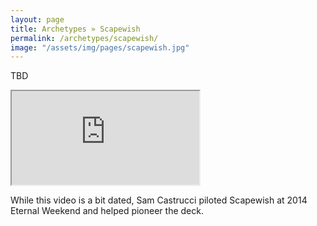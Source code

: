 ```yaml
---
layout: page
title: Archetypes » Scapewish
permalink: /archetypes/scapewish/
image: "/assets/img/pages/scapewish.jpg"
---
```


TBD

<div class="embed-responsive embed-responsive-16by9">
  <iframe class="embed-responsive-item" src="https://www.youtube.com/embed/kz1XWtShGMU" allow="accelerometer; autoplay; encrypted-media; gyroscope; picture-in-picture" allowfullscreen></iframe>
</div>
<p class="text-center small mt-2">While this video is a bit dated, Sam Castrucci piloted Scapewish at 2014 Eternal Weekend and helped pioneer the deck.</p>


